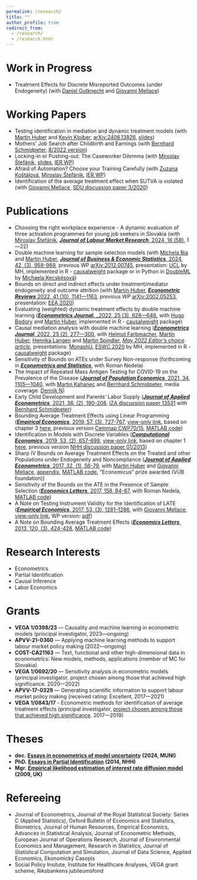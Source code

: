 ```yaml
---
permalink: /research/
title: ""
author_profile: true
redirect_from: 
  - /research/
  - /research.html
---
```



Work in Progress
======
- Treatment Effects for Discrete Misreported Outcomes (under Endogeneity) (with [Daniel Gutknecht](https://sites.google.com/view/daniel-gutknecht/home) and [Giovanni Mellace](https://sites.google.com/site/giovannimellace/))


Working Papers
======

- Testing identification in mediation and dynamic treatment models (with [Martin Huber](http://www.unifr.ch/appecon/en/team/martin-huber/) and [Kevin Kloiber](https://kevinkloiber.github.io), [arXiv:2406.13826](https://arxiv.org/abs/2406.13826), [slides](https://lukas-laffers.squarespace.com/s/compie.pdf))
- Mothers' Job Search after Childbirth and Earnings (with [Bernhard Schmidpeter](https://sites.google.com/site/bernhardecon/), [8/2022 version](https://www.dropbox.com/s/0ibbncyd9ldu23t/20220824_Bounds_MaternityReturn.pdf?dl=0))
- Locking-in or Pushing-out: The Caseworker Dilemma (with [Miroslav Štefánik](http://ekonom.sav.sk/sk/pracovnici/miroslav-stefanik), [slides](https://www.lukaslaffers.com/s/DML_presentation-3.pdf), [IER WP](https://ekonom.sav.sk/uploads/journals/438_wp115-stefanik-zmena-na_web.pdf))
- Afraid of Automation? Choose your Training Carefully (with [Zuzana Koštálová](https://ekonom.sav.sk/sk/pracovnici/zuzana-kostalova), [Miroslav Štefánik](http://ekonom.sav.sk/sk/pracovnici/miroslav-stefanik), [IER WP](https://ekonom.sav.sk/uploads/journals/437_wp_116-kostalova-final_fin_na_web.pdf))
- Identification of the average treatment effect when SUTVA is violated (with [Giovanni Mellace](https://sites.google.com/site/giovannimellace/), [SDU discussion paper 3/2020](https://www.sdu.dk/-/media/files/om_sdu/institutter/ivoe/disc_papers/disc_2020/dpbe3_2020.pdf))


Publications
======
- Choosing the right workplace experience - A dynamic evaluation of three activation programmes for young job seekers in Slovakia (with [Miroslav Štefánik](http://ekonom.sav.sk/sk/pracovnici/miroslav-stefanik), [**_Journal of Labour Market Research_**, 2024, 16 (58)](https://link.springer.com/article/10.1186/s12651-024-00374-x), 1—22)
- Double machine learning for sample selection models (with [Michela Bia](https://liser.elsevierpure.com/en/persons/michela-bia) and [Martin Huber](http://www.unifr.ch/appecon/en/team/martin-huber/), [**_Journal of Business & Economic Statistics_**, 2024, 42, (3), 958-969](https://www.tandfonline.com/doi/full/10.1080/07350015.2023.2271071)_,_ previous WP [arXiv:2012.00745](https://arxiv.org/abs/2012.00745), presentation: [UCL](https://www.youtube.com/watch?list=PL-MRd_-k_6x1dYwWftAAxg-f4B3jbmfbT&v=wp6avQodTtk) by MH, implemented in R - [causalweight](https://cran.r-project.org/web/packages/causalweight/index.html) package or in Python in [DoubleML](https://docs.doubleml.org/stable/guide/models.html#sample-selection-models-ssm) by [Michaela Kecskésová](https://www.linkedin.com/in/mychaela98/))
- Bounds on direct and indirect effects under treatment/mediator endogeneity and outcome attrition (with [Martin Huber](http://www.unifr.ch/appecon/en/team/martin-huber/), [**_Econometric Reviews_** 2022, 41 (10), 1141—1163](https://www.tandfonline.com/doi/full/10.1080/07474938.2022.2127077?src=)_, previous WP_ [arXiv:2002.05253](https://arxiv.org/abs/2002.05253), presentation: [EEA 2020](https://youtu.be/BhQcDF3Tds0?list=PL-MRd_-k_6x1dYwWftAAxg-f4B3jbmfbT&t=2960))
- Evaluating (weighted) dynamic treatment effects by double machine learning ([**_Econometrics Journal,_** _2022, 25 (3), 628—648](https://academic.oup.com/ectj/article/25/3/628/6604379?guestAccessKey=87434a14-b55f-4fc9-8570-93cdb9577f2f)**_,_** with [Hugo Bodory](https://sites.google.com/site/hugobodoryofficial/) and [Martin Huber](http://www.unifr.ch/appecon/en/team/martin-huber/), implemented in R - [causalweight](https://cran.r-project.org/web/packages/causalweight/index.html) package)
- Causal mediation analysis with double machine learning ([**_Econometrics Journal_**, 2022, 25 (2), 277—300](https://academic.oup.com/ectj/advance-article/doi/10.1093/ectj/utac003/6517682?guestAccessKey=bee35ef3-9be1-4944-adeb-8915458c01cf), with [Helmut Farbmacher](http://www.farbmacher.de), [Martin Huber](http://www.unifr.ch/appecon/en/team/martin-huber/), [Henrika Langen](https://www3.unifr.ch/appecon/en/chair/team/henrika-langen.html) and [Martin Spindler](https://sites.google.com/site/spindlermartin/), [_May 2022 Editor’s choice article_](https://academic.oup.com/ectj/pages/editors-choice)_,_ presentations: [MonashU](https://www.youtube.com/watch?list=PL-MRd_-k_6x1dYwWftAAxg-f4B3jbmfbT&v=tuBXi3zCCHY), [ESWC 2020](https://youtu.be/__P5DP0WQpo?list=PL-MRd_-k_6x1dYwWftAAxg-f4B3jbmfbT&t=3701) by MH, implemented in R - [causalweight](https://cran.r-project.org/web/packages/causalweight/index.html) package)
- Sensitivity of Bounds on ATEs under Survey Non-response (forthcoming in [**_Econometrics and Statistics_**](https://www.sciencedirect.com/science/article/abs/pii/S2452306222000053), with Roman Nedela)
- The Impact of Repeated Mass Antigen Testing for COVID-19 on the Prevalence of the Disease ([**_Journal of Population Economics_**, 2021, 34, 1105—1040](https://link.springer.com/article/10.1007/s00148-021-00856-z), with [Martin Kahanec](https://people.ceu.edu/martin_kahanec) and [Bernhard Schmidpeter](https://sites.google.com/site/bernhardecon/), media coverage: [Denník N](https://dennikn.sk/2260303/ekonom-kahanec-plosne-antigenove-testovanie-spomaluje-pandemiu-efekt-sa-vytraca-po-zhruba-dvoch-tyzdnoch/))
- Early Child Development and Parents’ Labor Supply ([**_Journal of Applied Econometrics_**, 2021, 36, (2), 190-208](https://onlinelibrary.wiley.com/doi/abs/10.1002/jae.2803), [IZA discussion paper 13531](http://ftp.iza.org/dp13531.pdf) with [Bernhard Schmidpeter](https://sites.google.com/site/bernhardecon/))
- Bounding Average Treatment Effects using Linear Programming ([**_Empirical Economics_**, 2019, 57, (3), 727-767](https://link.springer.com/article/10.1007%2Fs00181-018-1474-z), [view-only link](https://rdcu.be/S6cw)_,_ based on chapter 3 [here](http://www.lukaslaffers.com/s/Dissertation-Laffers-mk6h.pdf), previous version [Cemmap CWP70/15](https://www.econstor.eu/bitstream/10419/130074/1/839462700.pdf), [MATLAB code](https://www.lukaslaffers.com/s/ttr0z3eaif8y3tq4dresfxsl3bhqe4))
- Identification in Models with Discrete Variables ([**_Computational Economics_**, 2019, 53, (2), 657-698](https://link.springer.com/article/10.1007/s10614-017-9758-5?wt_mc=Internal.Event.1.SEM.ArticleAuthorOnlineFirst), [view-only link](http://rdcu.be/wv2N), based on chapter 1 [here](http://www.lukaslaffers.com/s/Dissertation-Laffers-mk6h.pdf), previous version [NHH discussion paper 01/2013](https://papers.ssrn.com/sol3/papers.cfm?abstract_id=2205827))
- Sharp IV Bounds on Average Treatment Effects on the Treated and other Populations under Endogeneity and Noncompliance ([**_Journal of Applied Econometrics_**, 2017, 32, (1), 56-79](http://onlinelibrary.wiley.com/doi/10.1002/jae.2473/full), with [Martin Huber](http://www.unifr.ch/appecon/en/team/martin-huber/) and [Giovanni Mellace](https://sites.google.com/site/giovannimellace/), [appendix](https://www.alexandria.unisg.ch/export/DL/239581.pdf), [MATLAB code](http://qed.econ.queensu.ca/jae/forthcoming/huber-mellace-laffers/), “Economicus” prize awarded (VÚB foundation))
- Sensitivity of the Bounds on the ATE in the Presence of Sample Selection ([**_Economics Letters_**, 2017, 158, 84-87](http://www.sciencedirect.com/science/article/pii/S0165176517302665), with Roman Nedela, [MATLAB code](http://www.lukaslaffers.com/s/supplementary_files.zip))
- A Note on Testing Instrument Validity for the Identification of LATE ([**_Empirical Economics_**, 2017, 53, (3), 1281–1286](https://link.springer.com/article/10.1007/s00181-016-1148-7), with [Giovanni Mellace](https://sites.google.com/site/giovannimellace/), [view-only link](http://rdcu.be/vbfY), WP version: [pdf](http://www.sdu.dk/~/media/Files/Om_SDU/Institutter/Ivoe/Disc_papers/Disc_2015/dpbe4_2015.pdf))
- A Note on Bounding Average Treatment Effects ([**_Economics Letters_**, 2013, 120, (3), 424-428](http://dx.doi.org/10.1016/j.econlet.2013.05.029), [MATLAB code](http://www.lukaslaffers.com/s/Bounds.zip))


Research Interests
======

- Econometrics
- Partial Identification
- Causal Inference
- Labor Economics

Grants
======

- **VEGA 1/0398/23** — Causality and machine learning in econometric models (principal investigator, 2023—ongoing)
- **APVV-21-0360** — Applying machine learning methods to support labour market policy making (2022—ongoing)
- **COST-CA21163** — Text, functional and other high-dimensional data in econometrics: New models, methods, applications (member of MC for Slovakia)
- **VEGA 1/0692/20** — Sensitivity analysis in econometric models (principal investigator, project chosen among those that achieved high significance. 2020—2022)
- **APVV-17-0329** — Generating scientific information to support labour market policy making (received rating: Excellent, 2017—2021)
- **VEGA 1/0843/17** - Econometric methods for identification of average treatment effects (principal investigator, [project chosen among those that achieved high significance](https://www.minedu.sk/data/att/20333.xls). 2017—2019)

Theses
======

- **doc.** [**Essays in econometrics of model uncertainty**](https://www.lukaslaffers.com/s/hab_thesis_Laffers_public.pdf) **(2024, MUNI)**
- **PhD.** [**Essays in Partial Identification**](https://www.lukaslaffers.com/s/Dissertation-Laffers-mk6h.pdf) **(2014, NHH)**
- **Mgr.** [**Empirical likelihood estimation of interest rate diffusion model**](http://www.iam.fmph.uniba.sk/studium/efm/diplomovky/2009/laffers/diplomovka.pdf) **(2009, UK)**

Refereeing
======

- Journal of Econometrics, Journal of the Royal Statistical Society: Series C (Applied Statistics), Oxford Bulletin of Economics and Statistics, Biometrics, Journal of Human Resources, Empirical Economics, Advances in Statistical Analysis, Journal of Econometric Methods, European Journal of Operations Research, Journal of Environmental Economics and Management, Research in Statistics, Journal of Statistical Computation and Simulation, Journal of Data Science, Applied Economics, Ekonomický Časopis
- Social Policy Insitute, Institute for Healthcare Analyses, VEGA grant scheme, Riksbankens jubileumsfond
